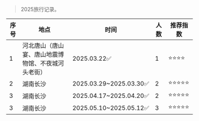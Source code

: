 >2025旅行记录。

| 序号 | 地点 | 时间 | 人数 | 推荐指数 |
| --- | --- |--- |--- |--- |
| 1 | 河北唐山（唐山宴、唐山地震博物馆、不夜城河头老街） |  2025.03.22✅ | 1 | ⭐⭐⭐⭐ |
| 2 | 湖南长沙 |  2025.03.29~2025.03.30✅ | 2 | ⭐⭐⭐⭐⭐ |
| 3 | 湖南长沙 |  2025.04.17~2025.04.20✅ | 2 | ⭐⭐⭐⭐⭐ |
| 3 | 湖南长沙 |  2025.05.10~2025.05.12✅ | 3 | ⭐⭐⭐⭐⭐ |
